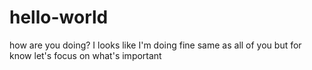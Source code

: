 # hello-world
how are you doing?
I looks like I'm doing fine same as all of you but for know let's focus on what's important
